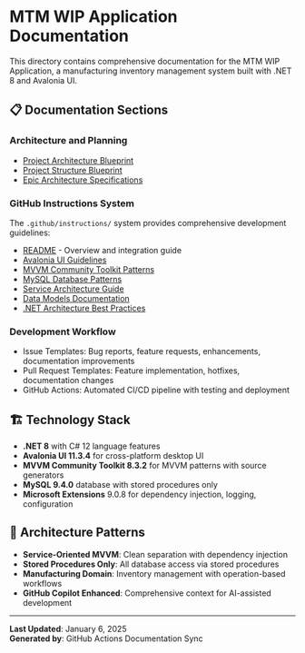# MTM WIP Application Documentation

This directory contains comprehensive documentation for the MTM WIP Application, a manufacturing inventory management system built with .NET 8 and Avalonia UI.

## 📋 Documentation Sections

### Architecture and Planning
- [Project Architecture Blueprint](ways-of-work/plan/mtm-inventory-management/Project_Architecture_Blueprint.md)
- [Project Structure Blueprint](ways-of-work/plan/mtm-inventory-management/Project_Folders_Structure_Blueprint.md)
- [Epic Architecture Specifications](ways-of-work/plan/mtm-inventory-management/epic-architecture/)

### GitHub Instructions System
The `.github/instructions/` system provides comprehensive development guidelines:
- [README](../.github/instructions/README.md) - Overview and integration guide
- [Avalonia UI Guidelines](../.github/instructions/avalonia-ui-guidelines.instructions.md)
- [MVVM Community Toolkit Patterns](../.github/instructions/mvvm-community-toolkit.instructions.md) 
- [MySQL Database Patterns](../.github/instructions/mysql-database-patterns.instructions.md)
- [Service Architecture Guide](../.github/instructions/service-architecture.instructions.md)
- [Data Models Documentation](../.github/instructions/data-models.instructions.md)
- [.NET Architecture Best Practices](../.github/instructions/dotnet-architecture-good-practices.instructions.md)

### Development Workflow
- Issue Templates: Bug reports, feature requests, enhancements, documentation improvements
- Pull Request Templates: Feature implementation, hotfixes, documentation changes
- GitHub Actions: Automated CI/CD pipeline with testing and deployment

## 🏗️ Technology Stack

- **.NET 8** with C# 12 language features
- **Avalonia UI 11.3.4** for cross-platform desktop UI
- **MVVM Community Toolkit 8.3.2** for MVVM patterns with source generators
- **MySQL 9.4.0** database with stored procedures only
- **Microsoft Extensions** 9.0.8 for dependency injection, logging, configuration

## 🎯 Architecture Patterns

- **Service-Oriented MVVM**: Clean separation with dependency injection
- **Stored Procedures Only**: All database access via stored procedures
- **Manufacturing Domain**: Inventory management with operation-based workflows
- **GitHub Copilot Enhanced**: Comprehensive context for AI-assisted development

---

**Last Updated**: January 6, 2025  
**Generated by**: GitHub Actions Documentation Sync